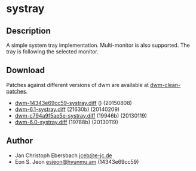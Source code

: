 systray
=======

Description
-----------
A simple system tray implementation. Multi-monitor is also supported. The tray
is following the selected monitor.

Download
--------
Patches against different versions of dwm are available at
[dwm-clean-patches](https://github.com/jceb/dwm-clean-patches).

 * [dwm-14343e69cc59-systray.diff](dwm-14343e69cc59-systray.diff) () (20150808)
 * [dwm-6.1-systray.diff](dwm-6.1-systray.diff) (21630b) (20140209)
 * [dwm-c794a9f5ae5e-systray.diff](dwm-c794a9f5ae5e-systray.diff) (19946b) (20130119)
 * [dwm-6.0-systray.diff](dwm-6.0-systray.diff) (19788b) (20130119)

Author
------
 * Jan Christoph Ebersbach <jceb@e-jc.de>
 * Eon S. Jeon <esjeon@hyunmu.am> (14343e69cc59)

